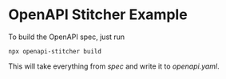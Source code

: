 # OpenAPI Stitcher Example

To build the OpenAPI spec, just run

    npx openapi-stitcher build

This will take everything from _spec_ and write it to _openapi.yaml_.
